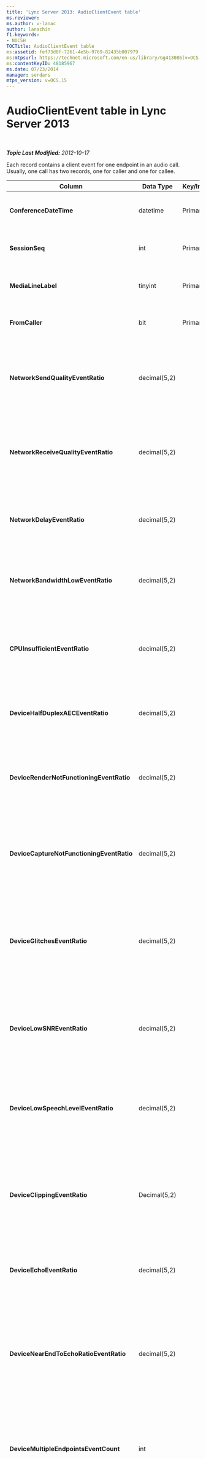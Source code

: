 ```yaml
---
title: 'Lync Server 2013: AudioClientEvent table'
ms.reviewer: 
ms.author: v-lanac
author: lanachin
f1.keywords:
- NOCSH
TOCTitle: AudioClientEvent table
ms:assetid: fef73d8f-7261-4e5b-9769-82435b007979
ms:mtpsurl: https://technet.microsoft.com/en-us/library/Gg413086(v=OCS.15)
ms:contentKeyID: 48185967
ms.date: 07/23/2014
manager: serdars
mtps_version: v=OCS.15
---
```


<div data-xmlns="http://www.w3.org/1999/xhtml">

<div class="topic" data-xmlns="http://www.w3.org/1999/xhtml" data-msxsl="urn:schemas-microsoft-com:xslt" data-cs="http://msdn.microsoft.com/">

<div data-asp="https://msdn2.microsoft.com/asp">

# AudioClientEvent table in Lync Server 2013

</div>

<div id="mainSection">

<div id="mainBody">

<span> </span>

_**Topic Last Modified:** 2012-10-17_

Each record contains a client event for one endpoint in an audio call. Usually, one call has two records, one for caller and one for callee.


<table>
<colgroup>
<col style="width: 25%" />
<col style="width: 25%" />
<col style="width: 25%" />
<col style="width: 25%" />
</colgroup>
<thead>
<tr class="header">
<th><strong>Column</strong></th>
<th><strong>Data Type</strong></th>
<th><strong>Key/Index</strong></th>
<th><strong>Details</strong></th>
</tr>
</thead>
<tbody>
<tr class="odd">
<td><p><strong>ConferenceDateTime</strong></p></td>
<td><p>datetime</p></td>
<td><p>Primary</p></td>
<td><p>Referenced from the <a href="lync-server-2013-medialine-table.md">MediaLine table in Lync Server 2013</a>.</p></td>
</tr>
<tr class="even">
<td><p><strong>SessionSeq</strong></p></td>
<td><p>int</p></td>
<td><p>Primary</p></td>
<td><p>Referenced from the <a href="lync-server-2013-medialine-table.md">MediaLine table in Lync Server 2013</a>.</p></td>
</tr>
<tr class="odd">
<td><p><strong>MediaLineLabel</strong></p></td>
<td><p>tinyint</p></td>
<td><p>Primary</p></td>
<td><p>Referenced from the <a href="lync-server-2013-medialine-table.md">MediaLine table in Lync Server 2013</a>.</p></td>
</tr>
<tr class="even">
<td><p><strong>FromCaller</strong></p></td>
<td><p>bit</p></td>
<td><p>Primary</p></td>
<td><p>0: Callee’s data</p>
<p>1: Caller’s data</p></td>
</tr>
<tr class="odd">
<td><p><strong>NetworkSendQualityEventRatio</strong></p></td>
<td><p>decimal(5,2)</p></td>
<td><p> </p></td>
<td><p>Percentage of session the NetworkSendQuality event was fired for ‘Bad’ state.</p>
<p>Network quality in terms of jitter or packet loss is severe and impacting the quality of audio being sent.</p></td>
</tr>
<tr class="even">
<td><p><strong>NetworkReceiveQualityEventRatio</strong></p></td>
<td><p>decimal(5,2)</p></td>
<td><p> </p></td>
<td><p>Percentage of session the ReceiveSendQuality event was fired for ‘Bad’ state.</p>
<p>Network quality in terms of jitter or packet loss is severe and impacting the quality of audio being received.</p></td>
</tr>
<tr class="odd">
<td><p><strong>NetworkDelayEventRatio</strong></p></td>
<td><p>decimal(5,2)</p></td>
<td><p> </p></td>
<td><p>Percentage of session the Delay event was fired for ‘Bad’ state. Network latency is severe and impacting the experience by preventing interactive communication</p></td>
</tr>
<tr class="even">
<td><p><strong>NetworkBandwidthLowEventRatio</strong></p></td>
<td><p>decimal(5,2)</p></td>
<td><p> </p></td>
<td><p>Percentage of session the LowBandwidth event was fired for ‘Bad’ state. The available bandwidth is insufficient for an acceptable voice experience.</p></td>
</tr>
<tr class="odd">
<td><p><strong>CPUInsufficientEventRatio</strong></p></td>
<td><p>decimal(5,2)</p></td>
<td><p> </p></td>
<td><p>Percentage of session the insufficient CPU event was fired for ‘Bad’ state. There are insufficient CPU cycles for processing with the current modalities and applications in use. This causes distortions with the audio channel.</p></td>
</tr>
<tr class="even">
<td><p><strong>DeviceHalfDuplexAECEventRatio</strong></p></td>
<td><p>decimal(5,2)</p></td>
<td><p> </p></td>
<td><p>Percentage of session the DeviceHalfDuplexAEC event was fired for ‘Bad’ state. In order to prevent echo, the system has enter half duplex.</p></td>
</tr>
<tr class="odd">
<td><p><strong>DeviceRenderNotFunctioningEventRatio</strong></p></td>
<td><p>decimal(5,2)</p></td>
<td><p> </p></td>
<td><p>Percentage of session the DeviceRenderNotFunctioning event was fired for ‘Bad’ state. The render device currently being used for the session is not functioning correctly. This can cause one-way audio issues.</p></td>
</tr>
<tr class="even">
<td><p><strong>DeviceCaptureNotFunctioningEventRatio</strong></p></td>
<td><p>decimal(5,2)</p></td>
<td><p> </p></td>
<td><p>Percentage of session the DeviceCaptureNotFunctioning event was fired for ‘Bad’ state. The capture device currently being used for the session is not functioning correctly. This can cause one-way audio issues.</p></td>
</tr>
<tr class="odd">
<td><p><strong>DeviceGlitchesEventRatio</strong></p></td>
<td><p>decimal(5,2)</p></td>
<td><p> </p></td>
<td><p>Percentage of session the DeviceGlitches event was fired for ‘Bad’ state. There are severe glitches in the rendering of audio which is causing distortions. These glitches can be caused by driver issues, deferred procedure calls (DPC) storm (drivers), and high CPU usage.</p></td>
</tr>
<tr class="even">
<td><p><strong>DeviceLowSNREventRatio</strong></p></td>
<td><p>decimal(5,2)</p></td>
<td><p> </p></td>
<td><p>Percentage of session the DeviceLowSNR event was fired for ‘Bad’ state. The capture quality is very poor, either very noisy or user is talking too far away from the microphone. This will cause distortions.</p></td>
</tr>
<tr class="odd">
<td><p><strong>DeviceLowSpeechLevelEventRatio</strong></p></td>
<td><p>decimal(5,2)</p></td>
<td><p> </p></td>
<td><p>Percentage of session the DeviceLowSpeechLevel event was fired for ‘Bad’ state. User‘s speech level is too low and the system cannot increase it any further. This can either cause distortions or perceived as one-way audio.</p></td>
</tr>
<tr class="even">
<td><p><strong>DeviceClippingEventRatio</strong></p></td>
<td><p>Decimal(5,2)</p></td>
<td><p> </p></td>
<td><p>Percentage of session the DeviceClipping event was fired for ‘Bad’ state.</p>
<p>When near-end speech clips the microphone, far-end hears distortion due to clipping. It is important to avoid near-end microphone clipping.</p></td>
</tr>
<tr class="odd">
<td><p><strong>DeviceEchoEventRatio</strong></p></td>
<td><p>decimal(5,2)</p></td>
<td><p> </p></td>
<td><p>Percentage of session the DeviceEchoEvent event was fired for ‘Bad’ state. Device or setup is causing echo beyond the ability of the system to compensate.</p></td>
</tr>
<tr class="even">
<td><p><strong>DeviceNearEndToEchoRatioEventRatio</strong></p></td>
<td><p>decimal(5,2)</p></td>
<td><p> </p></td>
<td><p>Percentage of session the DeviceNearEndToEchoRatio event was fired for ‘Bad’ state. The user’s speech is too low compared to the echo being captured which impacts the users experience because it limits how easy it is to interrupt a user. Reduce speaker volume, move the microphone closer to the talker.</p></td>
</tr>
<tr class="odd">
<td><p><strong>DeviceMultipleEndpointsEventCount</strong></p></td>
<td><p>int</p></td>
<td></td>
<td><p>Number of times during session the DeviceMultipleEndpoints event was fired for ‘Bad’ state. Multiple audio endpoints in the same session detected and the system has compensated by reducing render volume.</p></td>
</tr>
<tr class="even">
<td><p><strong>DeviceHowlingEventCount</strong></p></td>
<td><p>int</p></td>
<td><p> </p></td>
<td><p>Number of times during session the DeviceHowlingEvent event was fired for ‘Bad’ state. Audio feedback loop detected (caused by multiple endpoints sharing audio path).</p></td>
</tr>
<tr class="odd">
<td><p><strong>DeviceRenderZeroVolumeEventRatio</strong></p></td>
<td><p>decimal(5,2)</p></td>
<td></td>
<td><p>Percentage of session the DeviceRenderZeroVolume event was fired for being in the “Bad’ state. The render device was set to zero volume.</p>
<p>This column was introduced in Microsoft Lync Server 2013.</p></td>
</tr>
<tr class="even">
<td><p><strong>DeviceRenderMuteEventRatio</strong></p></td>
<td><p>decimal(5,2)</p></td>
<td></td>
<td><p>Percentage of session the DeviceRenderMute event was fired for being in the “Bad’ state. The render device was muted.</p>
<p>This column was introduced in Microsoft Lync Server 2013.</p></td>
</tr>
</tbody>
</table>


</div>

<span> </span>

</div>

</div>

</div>

